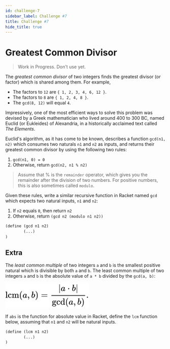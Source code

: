 ```yaml
---
id: challenge-7
sidebar_label: Challenge #7
title: Challenge #7
hide_title: true
---
```


# Greatest Common Divisor

> Work in Progress. Don't use yet.

The _greatest common divisor_ of two integers finds the greatest divisor (or
factor) which is shared among them. For example,

* The factors to `12` are `{ 1, 2, 3, 4, 6, 12 }`.
* The factors to `8` are `{ 1, 2, 4, 8 }`.
* The `gcd(8, 12)` will equal `4`.

Impressively, one of the most efficient ways to solve this problem was devised 
by a Greek mathematician who lived around 400 to 300 BC, named Euclid 
(or Eukleides) of Alexandria, in a historically acclaimed text called _The Elements_.

Euclid's algorithm, as it has come to be known, describes a function 
`gcd(n1, n2)` which consumes two naturals `n1` and `n2` as inputs, and returns 
their greatest common divisor by using the following two rules:

1. `gcd(n1, 0) = 0` 
2. Otherwise, return `gcd(n2, n1 % n2)`

> Assume that % is the `remainder` operator, which gives you the remainder 
> after the division of two numbers. For positive numbers, this is also 
> sometimes called `modulo`.

Given these rules, write a similar recursive function in Racket named `gcd`
which expects two natural inputs, `n1` and `n2`:

1. If `n2` equals `0`, then return `n2`
2. Otherwise, return `(gcd n2 (modulo n1 n2))`

``` clojure
(define (gcd n1 n2)
        (...)
)
```

## Extra

The _least common multiple_ of two integers `a` and `b` is the smallest positive
natural which is divisible by both `a` and `b`. The least common multiple of two 
integers `a` and `b` is the absolute value of `a * b` divided by the `gcd(a, b)`:

![Mathematical formula for Least Common Multiple.](/img/lcm-0.svg)

If `abs` is the function for absolute value in Racket, define the `lcm` 
function below, assuming that `n1` and `n2` will be natural inputs.

``` clojure
(define (lcm n1 n2)
        (...)
)
```